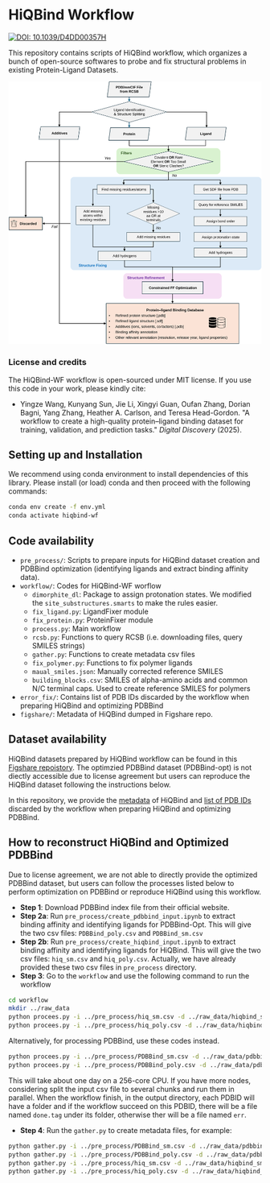 # HiQBind Workflow

[![DOI: 10.1039/D4DD00357H](https://img.shields.io/badge/DOI-10.1039%2FD4DD00357H-blue)](https://doi.org/10.1039/D4DD00357H)

This repository contains scripts of HiQBind workflow, which organizes a bunch of open-source softwares to probe and fix structural problems in existing Protein-Ligand Datasets.

![workflow](assets/workflow.svg)

### License and credits
The HiQBind-WF workflow is open-sourced under MIT license. If you use this code in your work, please kindly cite:
+ Yingze Wang, Kunyang Sun, Jie Li, Xingyi Guan, Oufan Zhang, Dorian Bagni, Yang Zhang, Heather A. Carlson, and Teresa Head-Gordon. "A workflow to create a high-quality protein–ligand binding dataset for training, validation, and prediction tasks." *Digital Discovery* (2025). 


## Setting up and Installation

We recommend using conda environment to install dependencies of this library. Please install (or load) conda and then proceed with the following commands:
```bash
conda env create -f env.yml
conda activate hiqbind-wf
```  

## Code availability

+ `pre_process/`: Scripts to prepare inputs for HiQBind dataset creation and PDBBind optimization (identifying ligands and extract binding affinity data).
+ `workflow/`: Codes for HiQBind-WF worflow
  - `dimorphite_dl`: Package to assign protonation states. We modified the `site_substructures.smarts` to make the rules easier.
  - `fix_ligand.py`: LigandFixer module
  - `fix_protein.py`: ProteinFixer module
  - `process.py`: Main workflow
  - `rcsb.py`: Functions to query RCSB (i.e. downloading files, query SMILES strings)
  - `gather.py`: Functions to create metadata csv files
  - `fix_polymer.py`: Functions to fix polymer ligands
  - `maual_smiles.json`: Manually corrected reference SMILES
  - `building_blocks.csv`: SMILES of alpha-amino acids and common N/C terminal caps. Used to create reference SMILES for polymers
+ `error_fix/`: Contains list of PDB IDs discarded by the workflow when preparing HiQBind and optimizing PDBBind
+ `figshare/`: Metadata of HiQBind dumped in Figshare repo.

## Dataset availability

HiQBind datasets prepared by HiQBind workflow can be found in this [Figshare repoistory](https://doi.org/10.6084/m9.figshare.27430305).
The optimzied PDBBind dataset (PDBBind-opt) is not diectly accessible due to license agreement but users can reproduce the HiQBind dataset following the instructions below.

In this repository, we provide the [metadata](figshare/hiqbind_metadata.csv) of HiQBind and [list of PDB IDs](error_fix/) discarded by the workflow when preparing HiQBind and optimizing PDBBind.

## How to reconstruct HiQBind and Optimized PDBBind

Due to license agreement, we are not able to directly provide the optimized PDBBind dataset, but users can follow the processes listed below to perform optimization on PDBBind or reproduce HiQBind using this workflow.

+ **Step 1**: Download PDBBind index file from their official website.
+ **Step 2a**: Run `pre_process/create_pdbbind_input.ipynb` to extract binding affinity and identifying ligands for PDBBind-Opt. This will give the two csv files: `PDBBind_poly.csv` and `PDBBind_sm.csv`
+ **Step 2b**: Run `pre_process/create_hiqbind_input.ipynb` to extract binding affinity and identifying ligands for HiQBind. This will give the two csv files: `hiq_sm.csv` and `hiq_poly.csv`. Actually, we have already provided these two csv files in `pre_process` directory.
+ **Step 3**: Go to the `workflow` and use the following command to run the workflow
```bash
cd workflow
mkdir ../raw_data
python procees.py -i ../pre_process/hiq_sm.csv -d ../raw_data/hiqbind_sm
python procees.py -i ../pre_process/hiq_poly.csv -d ../raw_data/hiqbind_poly --poly
```
Alternatively, for processing PDBBind, use these codes instead.
```bash
python procees.py -i ../pre_process/PDBBind_sm.csv -d ../raw_data/pdbbind_opt_sm
python procees.py -i ../pre_process/PDBBind_poly.csv -d ../raw_data/pdbbind_opt_poly --poly
```
This will take about one day on a 256-core CPU. If you have more nodes, considering split the input csv file to several chunks and run them in parallel. When the workflow finish, in the output directory, each PDBID will have a folder and if the workflow succeed on this PDBID, there will be a file named `done.tag` under its folder, otherwise ther will be a file named `err`. 
+ **Step 4**: Run the `gather.py` to create metadata files, for example:
```bash
python gather.py -i ../pre_process/PDBBind_sm.csv -d ../raw_data/pdbbind_opt_sm -o ../figshare/pdbbind_opt_sm_metadata.csv
python gather.py -i ../pre_process/PDBBind_poly.csv -d ../raw_data/pdbbind_opt_poly -o ../figshare/pdbbind_opt_poly_metadata.csv
python gather.py -i ../pre_process/hiq_sm.csv -d ../raw_data/hiqbind_sm -o ../figshare/hiqbind_sm_metadata.csv
python gather.py -i ../pre_process/hiq_poly.csv -d ../raw_data/hiqbind_poly -o ../figshare/hiqbind_poly_metadata.csv
```
